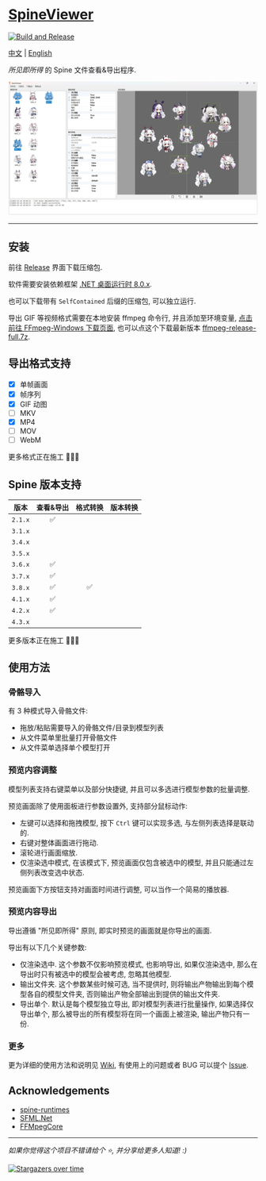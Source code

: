 # [SpineViewer](https://github.com/ww-rm/SpineViewer)

[![Build and Release](https://github.com/ww-rm/SpineViewer/actions/workflows/dotnet-desktop.yml/badge.svg)](https://github.com/ww-rm/SpineViewer/actions/workflows/dotnet-desktop.yml)

[中文](README.md) | [English](README.en.md)

*所见即所得* 的 Spine 文件查看&导出程序.

![previewer](img/preview.webp)

---

## 安装

前往 [Release](https://github.com/ww-rm/SpineViewer/releases) 界面下载压缩包.

软件需要安装依赖框架 [.NET 桌面运行时 8.0.x](https://dotnet.microsoft.com/zh-cn/download/dotnet/8.0).

也可以下载带有 `SelfContained` 后缀的压缩包, 可以独立运行.

导出 GIF 等视频格式需要在本地安装 ffmpeg 命令行, 并且添加至环境变量, [点击前往 FFmpeg-Windows 下载页面](https://ffmpeg.org/download.html#build-windows), 也可以点这个下载最新版本 [ffmpeg-release-full.7z](https://www.gyan.dev/ffmpeg/builds/ffmpeg-release-full.7z).

## 导出格式支持

- [x] 单帧画面
- [x] 帧序列
- [x] GIF 动图
- [ ] MKV
- [x] MP4
- [ ] MOV
- [ ] WebM

更多格式正在施工 :rocket::rocket::rocket:

## Spine 版本支持

| 版本 | 查看&导出 | 格式转换 | 版本转换 |
| :---: | :---: | :---: | :---: |
| `2.1.x` | :white_check_mark: |  |  |
| `3.1.x` |  |  |  |
| `3.4.x` |  |  |  |
| `3.5.x` |  |  |  |
| `3.6.x` | :white_check_mark: |  |  |
| `3.7.x` | :white_check_mark: |  |  |
| `3.8.x` | :white_check_mark: | :white_check_mark: |  |
| `4.1.x` | :white_check_mark: |  |  |
| `4.2.x` | :white_check_mark: |  |  |
| `4.3.x` |  |  |  |

更多版本正在施工 :rocket::rocket::rocket:

## 使用方法

### 骨骼导入

有 3 种模式导入骨骼文件:

- 拖放/粘贴需要导入的骨骼文件/目录到模型列表
- 从文件菜单里批量打开骨骼文件
- 从文件菜单选择单个模型打开

### 预览内容调整

模型列表支持右键菜单以及部分快捷键, 并且可以多选进行模型参数的批量调整.

预览画面除了使用面板进行参数设置外, 支持部分鼠标动作:

- 左键可以选择和拖拽模型, 按下 `Ctrl` 键可以实现多选, 与左侧列表选择是联动的.
- 右键对整体画面进行拖动.
- 滚轮进行画面缩放.
- 仅渲染选中模式, 在该模式下, 预览画面仅包含被选中的模型, 并且只能通过左侧列表改变选中状态.

预览画面下方按钮支持对画面时间进行调整, 可以当作一个简易的播放器.

### 预览内容导出

导出遵循 "所见即所得" 原则, 即实时预览的画面就是你导出的画面.

导出有以下几个关键参数:

- 仅渲染选中. 这个参数不仅影响预览模式, 也影响导出, 如果仅渲染选中, 那么在导出时只有被选中的模型会被考虑, 忽略其他模型.
- 输出文件夹. 这个参数某些时候可选, 当不提供时, 则将输出产物输出到每个模型各自的模型文件夹, 否则输出产物全部输出到提供的输出文件夹.
- 导出单个. 默认是每个模型独立导出, 即对模型列表进行批量操作, 如果选择仅导出单个, 那么被导出的所有模型将在同一个画面上被渲染, 输出产物只有一份.

### 更多

更为详细的使用方法和说明见 [Wiki](https://github.com/ww-rm/SpineViewer/wiki), 有使用上的问题或者 BUG 可以提个 [Issue](https://github.com/ww-rm/SpineViewer/issues).

## Acknowledgements

- [spine-runtimes](https://github.com/EsotericSoftware/spine-runtimes)
- [SFML.Net](https://github.com/SFML/SFML.Net)
- [FFMpegCore](https://github.com/rosenbjerg/FFMpegCore)

---

*如果你觉得这个项目不错请给个 :star:, 并分享给更多人知道! :)*

[![Stargazers over time](https://starchart.cc/ww-rm/SpineViewer.svg?variant=adaptive)](https://starchart.cc/ww-rm/SpineViewer)
